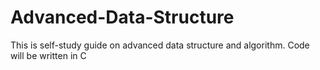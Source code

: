 # Advanced-Data-Structure
This is self-study guide on advanced data structure and algorithm. Code will be written in C
